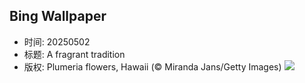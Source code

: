 ## Bing Wallpaper
- 时间: 20250502
- 标题: A fragrant tradition
- 版权: Plumeria flowers, Hawaii (© Miranda Jans/Getty Images)
![](https://cn.bing.com/th?id=OHR.PinkPlumeria_EN-US3595771407_UHD.jpg&rf=LaDigue_UHD.jpg&pid=hp&w=3840&h=2160&rs=1&c=4)
